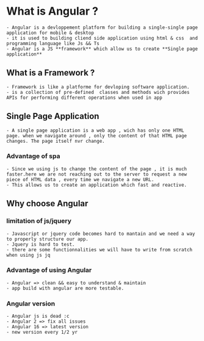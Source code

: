 # What is Angular ?

    - Angular is a devloppement platform for building a single-single page application for mobile & desktop
    - it is used to building cliend side application using html & css  and programming language like Js && Ts
    - Angular is a JS **framework** which allow us to create **Single page application**

## What is a Framework ?

    - Framework is like a platforme for devloping software application.
    - is a collection of pre-defined  classes and methods wich provides APIs for performing different operations when used in app

## Single Page Application

    - A single page application is a web app , wich has only one HTML page. when we navigate around , only the content of that HTML page changes. The page itself nvr change.

### Advantage of spa

    - Since we using js to change the content of the page , it is much faster.here we are not reaching out to the server to request a new piece of HTML data , every time we navigate a new URL.
    - This allows us to create an application which fast and reactive.

## Why choose  Angular

### limitation of js/jquery

    - Javascript or jquery code becomes hard to mantain and we need a way to properly structure our app.
    - Jquery is hard to test.
    - there are some functionnalities we will have to write from scratch when using js jq

### Advantage of using Angular

    - Angular => clean && easy to understand & maintain 
    - app build with angular are more testable.

### Angular version

    - Angular js is dead :c
    - Angular 2 => fix all issues 
    - Angular 16 => latest version 
    - new version every 1/2 yr
